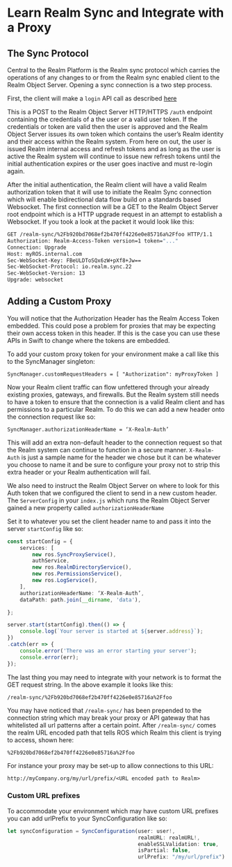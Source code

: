 # Learn Realm Sync and Integrate with a Proxy

## The Sync Protocol

Central to the Realm Platform is the Realm sync protocol which carries the operations of any changes to or from the Realm sync enabled client to the Realm Object Server. Opening a sync connection is a two step process.

First, the client will make a `login` API call as described [here](https://docs.realm.io/platform/using-synced-realms/user-authentication)

This is a POST to the Realm Object Server HTTP/HTTPS `/auth` endpoint containing the credentials of a the user or a valid user token. If the credentials or token are valid then the user is approved and the Realm Object Server issues its own token which contains the user’s Realm identity and their access within the Realm system. From here on out, the user is issued Realm internal access and refresh tokens and as long as the user is active the Realm system will continue to issue new refresh tokens until the initial authentication expires or the user goes inactive and must re-login again. 

After the initial authentication, the Realm client will have a valid Realm authorization token that it will use to initiate the Realm Sync connection which will enable bidirectional data flow build on a standards based Websocket. The first connection will be a GET to the Realm Object Server root endpoint which is a HTTP upgrade request in an attempt to establish a Websocket. If you took a look at the packet it would look like this:

```bash
GET /realm-sync/%2Fb920bd7068ef2b470ff4226e0e85716a%2Ffoo HTTP/1.1
Authorization: Realm-Access-Token version=1 token="..."
Connection: Upgrade
Host: myROS.internal.com
Sec-WebSocket-Key: FBeULDToSQx6zW+pXf8+Jw==
Sec-WebSocket-Protocol: io.realm.sync.22
Sec-WebSocket-Version: 13
Upgrade: websocket
```

## Adding a Custom Proxy

You will notice that the Authorization Header has the Realm Access Token embedded. This could pose a problem for proxies that may be expecting their own access token in this header. If this is the case you can use these APIs in Swift to change where the tokens are embedded.

To add your custom proxy token for your environment make a call like this to the SyncManager singleton:

```text
SyncManager.customRequestHeaders = [ "Authorization": myProxyToken ]
```

Now your Realm client traffic can flow unfettered through your already existing proxies, gateways, and firewalls. But the Realm system still needs to have a token to ensure that the connection is a valid Realm client and has permissions to a particular Realm. To do this we can add a new header onto the connection request like so:

```text
SyncManager.authorizationHeaderName = ‘X-Realm-Auth’
```

This will add an extra non-default header to the connection request so that the Realm system can continue to function in a secure manner. `X-Realm-Auth` is just a sample name for the header we chose but it can be whatever you choose to name it and be sure to configure your proxy not to strip this extra header or your Realm authentication will fail.

We also need to instruct the Realm Object Server on where to look for this Auth token that we configured the client to send in a new custom header. The `ServerConfig` in your `index.js` which runs the Realm Object Server gained a new property called `authorizationHeaderName` 

Set it to whatever you set the client header name to and pass it into the server `startConfig` like so:

```typescript
const startConfig = {
    services: [
        new ros.SyncProxyService(),
        authService,
        new ros.RealmDirectoryService(),
        new ros.PermissionsService(),
        new ros.LogService(),
    ],
    authorizationHeaderName: ‘X-Realm-Auth’,
    dataPath: path.join(__dirname, 'data'),

};

server.start(startConfig).then(() => {
    console.log(`Your server is started at ${server.address}`);
})
.catch(err => {
    console.error('There was an error starting your server');
    console.error(err);
});
```

The last thing you may need to integrate with your network is to format the GET request string.  In the above example it looks like this:

```text
/realm-sync/%2Fb920bd7068ef2b470ff4226e0e85716a%2Ffoo
```

You may have noticed that `/realm-sync/` has been prepended to the connection string which may break your proxy or API gateway that has whitelisted all url patterns after a certain point. After `/realm-sync/` comes the realm URL encoded path that tells ROS which Realm this client is trying to access, shown here: 

```text
%2Fb920bd7068ef2b470ff4226e0e85716a%2Ffoo
```

For instance your proxy may be set-up to allow connections to this URL:

```text
http://myCompany.org/my/url/prefix/<URL encoded path to Realm>
```

### Custom URL prefixes

To accommodate your environment which may have custom URL prefixes you can add urlPrefix to your SyncConfiguration like so:

```typescript
let syncConfiguration = SyncConfiguration(user: user!,
                                          realmURL: realmURL!,
                                          enableSSLValidation: true,
                                          isPartial: false,
                                          urlPrefix: "/my/url/prefix")
```





